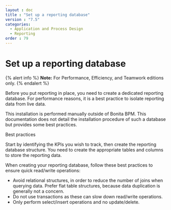 ```yaml
---
layout : doc
title : "Set up a reporting database"
version : "7.5"
categories:
  - Application and Process Design
  - Reporting
order : 79
---
```

# Set up a reporting database

{% alert info %}
**Note:** For Performance, Efficiency, and Teamwork editions only.
{% endalert %}

Before you put reporting in place, you need to create a dedicated reporting database.
For performance reasons, it is a best practice to isolate reporting data from live data.

This installation is performed manually outside of Bonita BPM.
This documentation does not detail the installation procedure of such a database but provides some best practices.

Best practices <!--{.h2}-->

Start by identifying the KPIs you wish to track, then create the reporting database structure. 
You need to create the appropriate tables and columns to store the reporting data.

When creating your reporting database, follow these best practices to ensure quick read/write operations:

* Avoid relational structures, in order to reduce the number of joins when querying data. Prefer flat table structures, because data duplication is generally not a concern.
* Do not use transactions as these can slow down read/write operations.
* Only perform select/insert operations and no update/delete.
